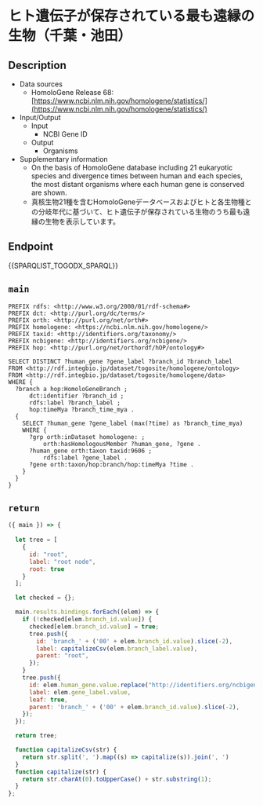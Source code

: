 # ヒト遺伝子が保存されている最も遠縁の生物（千葉・池田）

## Description
- Data sources
  - HomoloGene Release 68: [https://www.ncbi.nlm.nih.gov/homologene/statistics/](https://www.ncbi.nlm.nih.gov/homologene/statistics/)
- Input/Output 
  - Input
    - NCBI Gene ID
  - Output
    - Organisms
- Supplementary information
  - On the basis of HomoloGene database including 21 eukaryotic species and divergence times between human and each species, the most distant organisms where each human gene is conserved are shown.
  - 真核生物21種を含むHomoloGeneデータベースおよびヒトと各生物種との分岐年代に基づいて、ヒト遺伝子が保存されている生物のうち最も遠縁の生物を表示しています。

## Endpoint

{{SPARQLIST_TOGODX_SPARQL}}


## `main`

```sparql
PREFIX rdfs: <http://www.w3.org/2000/01/rdf-schema#>
PREFIX dct: <http://purl.org/dc/terms/>
PREFIX orth: <http://purl.org/net/orth#>
PREFIX homologene: <https://ncbi.nlm.nih.gov/homologene/>
PREFIX taxid: <http://identifiers.org/taxonomy/>
PREFIX ncbigene: <http://identifiers.org/ncbigene/>
PREFIX hop: <http://purl.org/net/orthordf/hOP/ontology#>

SELECT DISTINCT ?human_gene ?gene_label ?branch_id ?branch_label
FROM <http://rdf.integbio.jp/dataset/togosite/homologene/ontology>
FROM <http://rdf.integbio.jp/dataset/togosite/homologene/data>
WHERE {
  ?branch a hop:HomoloGeneBranch ;
      dct:identifier ?branch_id ;
      rdfs:label ?branch_label ;
      hop:timeMya ?branch_time_mya .
  {
    SELECT ?human_gene ?gene_label (max(?time) as ?branch_time_mya)
    WHERE {
      ?grp orth:inDataset homologene: ;
          orth:hasHomologousMember ?human_gene, ?gene .
      ?human_gene orth:taxon taxid:9606 ;
          rdfs:label ?gene_label .
      ?gene orth:taxon/hop:branch/hop:timeMya ?time .
    }
  }
}
```

## `return`

```javascript
({ main }) => {
   
  let tree = [
    {
      id: "root",
      label: "root node",
      root: true
    }
  ];

  let checked = {};

  main.results.bindings.forEach((elem) => {
    if (!checked[elem.branch_id.value]) {
      checked[elem.branch_id.value] = true;
      tree.push({
        id: 'branch_' + ('00' + elem.branch_id.value).slice(-2),
        label: capitalizeCsv(elem.branch_label.value),
        parent: "root",
      });
    }
    tree.push({
      id: elem.human_gene.value.replace("http://identifiers.org/ncbigene/", ""),
      label: elem.gene_label.value,
      leaf: true,
      parent: 'branch_' + ('00' + elem.branch_id.value).slice(-2),
    });
  });

  return tree;

  function capitalizeCsv(str) {
    return str.split(', ').map((s) => capitalize(s)).join(', ')
  }
  function capitalize(str) {
    return str.charAt(0).toUpperCase() + str.substring(1);
  }
};
```
